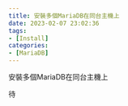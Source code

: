 ```yaml
---
title: 安裝多個MariaDB在同台主機上
date: 2023-02-07 23:02:36
tags:
- [Install]
categories:
- [MariaDB]
---
```


安裝多個MariaDB在同台主機上

<!--more-->

待
